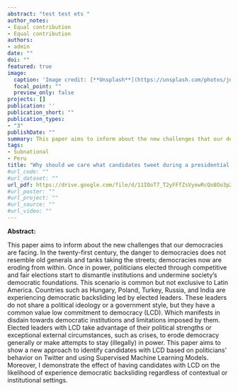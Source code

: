 ```yaml
---
abstract: "test test ets "
author_notes:
- Equal contribution
- Equal contribution
authors:
- admin
date: ""
doi: ""
featured: true
image:
  caption: 'Image credit: [**Unsplash**](https://unsplash.com/photos/jdD8gXaTZsc)'
  focal_point: ""
  preview_only: false
projects: []
publication: ''
publication_short: ""
publication_types:
- "3"
publishDate: ""
summary: This paper aims to inform about the new challenges that our democracies are facing. In the twenty-first century, the danger to democracies does not resemble old generals and tanks taking the streets; democracies now are eroding from within. 
tags:
- Subnational
- Peru
title: "Why should we care what candidates tweet during a presidential campaign?(JMP)"
#url_code: ""
#url_dataset: ""
url_pdf: https://drive.google.com/file/d/11IOoT7_T2yFFfZsVyewRcQo8Oo3p24Jr/view?usp=sharing
#url_poster: ""
#url_project: ""
#url_source: ""
#url_video: ""
---
```

**Abstract:** 

This paper aims to inform about the new challenges that our democracies are facing. In the twenty-first century, the danger to democracies does not resemble old generals and tanks taking the streets; democracies now are eroding from within. Once in power, politicians elected through competitive and fair elections start to dismantle institutions and undermine society’s democratic foundations. This scenario is common but not exclusive to Latin America. Countries such as Hungary, Poland, Turkey, Russia, and India are experiencing democratic backsliding led by elected leaders. These leaders do not share a political ideology or a government style, but they have a common value low commitment to democracy (LCD). Which manifests in disdain towards democratic institutions and limitations imposed by them. Elected leaders with LCD take advantage of their political strengths or exceptional external circumstances, such as crises, to erode democracy generally or make attempts to stay (illegally) in power.  This paper aims to show a new approach to identify candidates with LCD based on politicians’ behavior on Twitter and using  Supervised Machine Learning Models. Moreover, I demonstrate the effect of having candidates with LCD on the likelihood of experience democratic backsliding regardless of contextual or institutional settings. 
